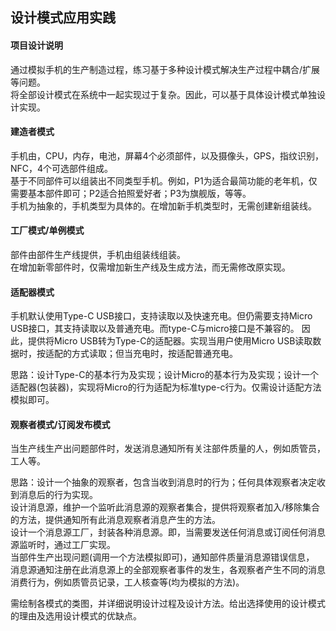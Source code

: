 ## 设计模式应用实践

#### 项目设计说明
通过模拟手机的生产制造过程，练习基于多种设计模式解决生产过程中耦合/扩展等问题。  
将全部设计模式在系统中一起实现过于复杂。因此，可以基于具体设计模式单独设计实现。  

#### 建造者模式
手机由，CPU，内存，电池，屏幕4个必须部件，以及摄像头，GPS，指纹识别，NFC，4个可选部件组成。  
基于不同部件可以组装出不同类型手机。例如，P1为适合最简功能的老年机，仅需要基本部件即可；P2适合拍照爱好者；P3为旗舰版，等等。  
手机为抽象的，手机类型为具体的。在增加新手机类型时，无需创建新组装线。  

#### 工厂模式/单例模式
部件由部件生产线提供，手机由组装线组装。  
在增加新零部件时，仅需增加新生产线及生成方法，而无需修改原实现。  

#### 适配器模式
手机默认使用Type-C USB接口，支持读取以及快速充电。但仍需要支持Micro USB接口，其支持读取以及普通充电。而type-C与micro接口是不兼容的。
因此，提供将Micro USB转为Type-C的适配器。实现当用户使用Micro USB读取数据时，按适配的方式读取；但当充电时，按适配普通充电。  

思路：设计Type-C的基本行为及实现；设计Micro的基本行为及实现；设计一个适配器(包装器)，实现将Micro的行为适配为标准type-c行为。仅需设计适配方法模拟即可。

#### 观察者模式/订阅发布模式
当生产线生产出问题部件时，发送消息通知所有关注部件质量的人，例如质管员，工人等。  

思路：设计一个抽象的观察者，包含当收到消息时的行为；任何具体观察者决定收到消息后的行为实现。  
设计消息源，维护一个监听此消息源的观察者集合，提供将观察者加入/移除集合的方法，提供通知所有此消息观察者消息产生的方法。  
设计一个消息源工厂，封装各种消息源。即，当需要发送任何消息或订阅任何消息源监听时，通过工厂实现。  
当部件生产出现问题(调用一个方法模拟即可)，通知部件质量消息源错误信息，
消息源通知注册在此消息源上的全部观察者事件的发生，各观察者产生不同的消息消费行为，例如质管员记录，工人核查等(均为模拟的方法)。  


需绘制各模式的类图，并详细说明设计过程及设计方法。给出选择使用的设计模式的理由及选用设计模式的优缺点。
